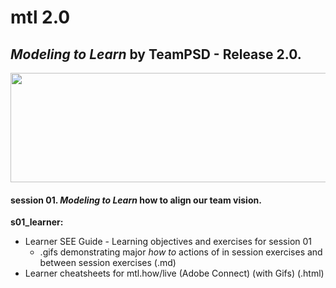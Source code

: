 # mtl 2.0
## *Modeling to Learn* by TeamPSD - Release 2.0. 

[<img src = "https://github.com/markdownrefactor/teampsd/blob/teampsd_style/mtl_logo/mtl_testdontguess_sm.png"
     height = "175" width = "650">](https://github.com/markdownrefactor/mtl/tree/master/blue/session01/s01_learner)  

#### session 01. *Modeling to Learn* how to align our **team vision**. 

**s01_learner:** 
  + Learner SEE Guide - Learning objectives and exercises for session 01 
      + .gifs demonstrating major *how to* actions of in session exercises and between session exercises (.md)
  + Learner cheatsheets for mtl.how/live (Adobe Connect) (with Gifs) (.html)

